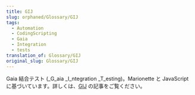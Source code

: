 ```yaml
---
title: GIJ
slug: orphaned/Glossary/GIJ
tags:
  - Automation
  - CodingScripting
  - Gaia
  - Integration
  - tests
translation_of: Glossary/GIJ
original_slug: Glossary/GIJ
---
```


Gaia 結合テスト (\_G_aia \_I_ntegration \_T_esting)。Marionette と JavaScript に基づいています。詳しくは、[GIJ](/ja/docs/Mozilla/QA/Automated_testing) の記事をご覧ください。

